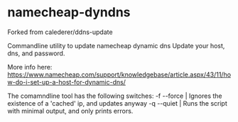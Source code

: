 # namecheap-dyndns
Forked from calederer/ddns-update

Commandline utility to update namecheap dynamic dns
Update your host, dns, and password.

More info here:
https://www.namecheap.com/support/knowledgebase/article.aspx/43/11/how-do-i-set-up-a-host-for-dynamic-dns/

The comamndline tool has the following switches:
  -f  --force    |    Ignores the existence of a 'cached' ip, and updates anyway
  -q  --quiet    |    Runs the script with minimal output, and only prints errors.
